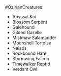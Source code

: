 #OzirianCreatures

- Abyssal Koi
- Blossom Serpent
- Galehound
- Gilded Gazelle
- Mistmaw Salamander
- Moonshell Tortoise
- Naiads
- Rockbound Hare
- Stormwing Falcon
- Timewalker Reptid
- Verdant Owl

